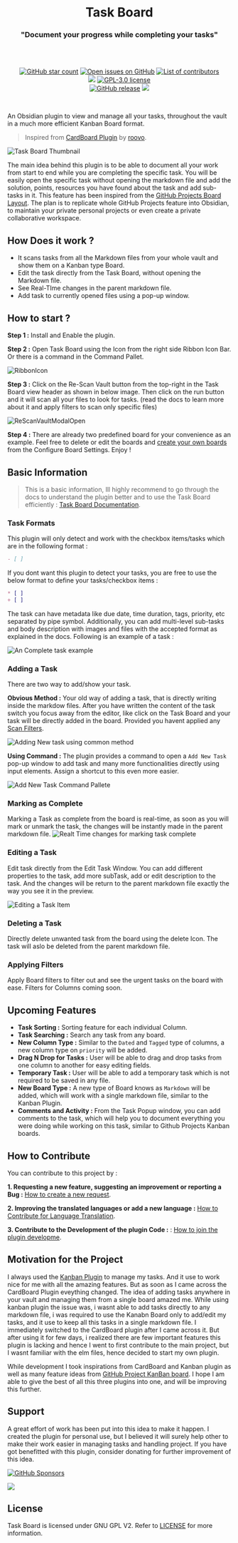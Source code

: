 <p align="center">
	<h1 align="center">Task Board</h1>
	<h3 align="center"><b>"Document your progress while completing your tasks"</b></h5>
</p>
<br/>
<br/>
<p align="center">
    <a href="https://github.com/tu2-atmanand/Task-Board/stargazers"><img src="https://img.shields.io/github/stars/tu2-atmanand/Task-Board?colorA=363a4f&colorB=e0ac00&style=for-the-badge" alt="GitHub star count"></a>
    <a href="https://github.com/tu2-atmanand/Task-Board/issues"><img src="https://img.shields.io/github/issues/tu2-atmanand/Task-Board?colorA=363a4f&colorB=e93147&style=for-the-badge" alt="Open issues on GitHub"></a>
    <a href="https://github.com/tu2-atmanand/Task-Board/contributors"><img src="https://img.shields.io/github/contributors/tu2-atmanand/Task-Board?colorA=363a4f&colorB=08b94e&style=for-the-badge" alt="List of contributors"></a>
    <br/>
	<a href="https://obsidian.md/plugins?id=task-board"><img src="https://img.shields.io/endpoint?url=https://scambier.xyz/obsidian-endpoints/task-board.json&style=for-the-badge&colorA=363a4f&colorB=d53984"/></a>
    <a href="./LICENSE"><img src="https://img.shields.io/static/v1.svg?style=for-the-badge&label=License&message=GPL-3.0&colorA=363a4f&colorB=b7bdf8" alt="GPL-3.0 license"/></a>
	<br/>
	<a href="https://img.shields.io/github/v/release/tu2-atmanand/Task-Board?style=flat-square"><img src="https://img.shields.io/github/v/release/tu2-atmanand/Task-Board?style=flat-square" alt="GitHub release"></a>
	<a href=""><img src="https://img.shields.io/badge/dynamic/json?logo=obsidian&color=%23483699&label=downloads&query=%24%5B%22Task-Board%22%5D.downloads&url=https%3A%2F%2Fraw.githubusercontent.com%2Fobsidianmd%2Fobsidian-releases%2Fmaster%2Fcommunity-plugin-stats.json"></a>
</p>
<br/>

An Obsidian plugin to view and manage all your tasks, throughout the vault in a much more efficient Kanban Board format.

> Inspired from [CardBoard Plugin](https://github.com/roovo/obsidian-card-board) by [roovo](https://github.com/roovo).

![Task Board Thumbnail](./assets/TaskBoardThumbnail.png)

The main idea behind this plugin is to be able to document all your work from start to end while you are completing the specific task. You will be easily open the specific task without opening the markdown file and add the solution, points, resources you have found about the task and add sub-tasks in it. This feature has been inspired from the [GitHub Projects Board Layout](https://docs.github.com/en/issues/planning-and-tracking-with-projects/customizing-views-in-your-project/changing-the-layout-of-a-view#about-the-board-layout). The plan is to replicate whole GitHub Projects feature into Obsidian, to maintain your private personal projects or even create a private collaborative workspace.

## **How Does it work ?**

- It scans tasks from all the Markdown files from your whole vault and show them on a Kanban type Board.
- Edit the task directly from the Task Board, without opening the Markdown file.
- See Real-TIme changes in the parent markdown file.
- Add task to currently opened files using a pop-up window.

## **How to start ?**

**Step 1 :** Install and Enable the plugin.

**Step 2 :** Open Task Board using the Icon from the right side Ribbon Icon Bar. Or there is a command in the Command Pallet.

![RibbonIcon](./assets/RibbonIcon.png)

**Step 3 :** Click on the Re-Scan Vault button from the top-right in the Task Board view header as shown in below image. Then click on the run button and it will scan all your files to look for tasks. (read the docs to learn more about it and apply filters to scan only specific files)

![ReScanVaultModalOpen](./assets/ReScanVaultModalOpen.png)

**Step 4 :** There are already two predefined board for your convenience as an example. Feel free to delete or edit the boards and [create your own boards](https://tu2-atmanand.github.io/task-board-docs/How_To/HowToCreateNewBoard.html) from the Configure Board Settings. Enjoy !


## Basic Information

> This is a basic information, Ill highly recommend to go through the docs to understand the plugin better and to use the Task Board efficiently : [Task Board Documentation](https://tu2-atmanand.github.io/task-board-docs/).

### Task Formats

This plugin will only detect and work with the checkbox items/tasks which are in the following format :

```md
- [ ]
```

If you dont want this plugin to detect your tasks, you are free to use the below format to define your tasks/checkbox items :

```md
* [ ] 
+ [ ] 
```

The task can have metadata like due date, time duration, tags, priority, etc separated by pipe symbol. Additionally, you can add multi-level sub-tasks and body description with images and files with the accepted format as explained in the docs. Following is an example of a task :

![An Complete task example](./assets/TaskExample.png)

### Adding a Task

There are two way to add/show your task.

**Obvious Method :** Your old way of adding a task, that is directly writing inside the markdow files. After you have written the content of the task switch you focus away from the editor, like click on the Task Board and your task will be directly added in the board. Provided you havent applied any [Scan Filters](https://tu2-atmanand.github.io/task-board-docs/Features/Filters_for_Scanning.html).

![Adding New task using common method](./assets/AddingNewTaskFromFile.gif)


**Using Command :** The plugin provides a command to open a `Add New Task` pop-up window to add task and many more functionalities directly using input elements. Assign a shortcut to this even more easier.

![Add New Task Command Pallete](./assets/AddNewTaskCommandPallete.png)

### Marking as Complete

Marking a Task as complete from the board is real-time, as soon as you will mark or unmark the task, the changes will be instantly made in the parent markdown file.
![Realt Time changes for marking task complete](assets/MarkTaskComplete.gif)

### Editing a Task

Edit task directly from the Edit Task Window. You can add different properties to the task, add more subTask, add or edit description to the task. And the changes will be return to the parent markdown file exactly the way you see it in the preview.

![Editing a Task Item](./assets/EditTaskWindow.gif)

### Deleting a Task

Directly delete unwanted task from the board using the delete Icon. The task will aslo be deleted from the parent markdown file.

### Applying Filters

Apply Board filters to filter out and see the urgent tasks on the board with ease. Filters for Columns coming soon.


## Upcoming Features

- **Task Sorting :** Sorting feature for each individual Column.
- **Task Searching :** Search any task from any board.
- **New Column Type :** Similar to the `Dated` and `Tagged` type of columns, a new column type on `priority` will be added.
- **Drag N Drop for Tasks :** User will be able to drag and drop tasks from one column to another for easy editing fields.
- **Temporary Task :** User will be able to add a temporary task which is not required to be saved in any file.
- **New Board Type :** A new type of Board knows as `Markdown` will be added, which will work with a single markdown file, similar to the Kanban Plugin.
- **Comments and Activity :** From the Task Popup window, you can add comments to the task, which will help you to document everything you were doing while working on this task, similar to Github Projects Kanban boards.


## How to Contribute

You can contribute to this project by :

**1. Requesting a new feature, suggesting an improvement or reporting a Bug :** [How to create a new request](https://tu2-atmanand.github.io/task-board-docs/Advanced/HowToCreateRequest.html).

**2. Improving the translated languages or add a new language :** [How to Contribute for Language Translation](https://tu2-atmanand.github.io/task-board-docs/Advanced/Contribution_For_Languages.html).

**3. Contribute to the Development of the plugin Code :** : [How to join the plugin developme](https://tu2-atmanand.github.io/task-board-docs/Advanced/HowToJoinDevelopment.html).


## Motivation for the Project

I always used the [Kanban Plugin](https://github.com/mgmeyers/obsidian-kanban) to manage my tasks. And it use to work nice for me with all the amazing features. But as soon as I came across the CardBoard Plugin eveything changed. The idea of adding tasks anywhere in your vault and managing them from a single board amazed me. While using kanban plugin the issue was, i wasnt able to add tasks directly to any markdown file, i was required to use the Kanabn Board only to add/edit my tasks, and it use to keep all this tasks in a single markdown file. I immediately switched to the CardBoard plugin after I came across it. But after using it for few days, i realized there are few important features this plugin is lacking and hence I went to first contribute to the main project, but I wasnt familiar with the elm files, hence decided to start my own plugin.

While development I took inspirations from CardBoard and Kanban plugin as well as many feature ideas from [GitHub Project KanBan board](https://docs.github.com/en/issues/planning-and-tracking-with-projects/customizing-views-in-your-project/changing-the-layout-of-a-view#about-the-board-layout). I hope I am able to give the best of all this three plugins into one, and will be improving this further.

## Support

A great effort of work has been put into this idea to make it happen. I created the plugin for personal use, but I believed it will surely help other to make their work easier in managing tasks and handling project. If you have got benefitted with this plugin, consider donating for further improvement of this idea.

[![GitHub Sponsors](https://img.shields.io/github/sponsors/tu2-atmanand?label=Sponsor&logo=GitHub%20Sponsors&style=for-the-badge)](https://github.com/sponsors/tu2-atmanand)

<a href="https://www.buymeacoffee.com/tu2_atmanand"><img src="https://img.buymeacoffee.com/button-api/?text=Buy me a book&emoji=📖&slug=tu2_atmanand&button_colour=BD5FFF&font_colour=ffffff&font_family=Cookie&outline_colour=000000&coffee_colour=FFDD00" /></a>

## License

Task Board is licensed under GNU GPL V2. Refer to [LICENSE](https://github.com/tu2-atmanand/Task-Board/blob/main/LICENSE) for more information.
